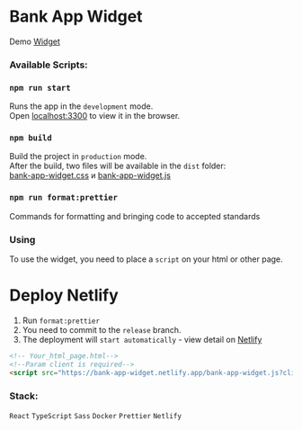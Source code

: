 # Bank App Widget

Demo [Widget](https://bank-app-widget.netlify.app/)

### Available Scripts:

### `npm run start`

Runs the app in the `development` mode.<br />
Open [localhost:3300](http://localhost:3300) to view it in the browser.

### `npm build`

Build the project in `production` mode. <br/>
After the build, two files will be available in the `dist` folder: <br/>
[bank-app-widget.css](dist/bank-app-widget.css) и [bank-app-widget.js](dist/bank-app-widget.js)

### `npm run format:prettier`

Commands for formatting and bringing code to accepted standards

### Using

To use the widget, you need to place a `script` on your html or other page. <br/>

# Deploy Netlify

1. Run `format:prettier`
2. You need to commit to the `release` branch.
3. The deployment will `start automatically` - view detail on [Netlify](https://netlify.com)

```html
<!-- Your_html_page.html-->
<!--Param client is required-->
<script src="https://bank-app-widget.netlify.app/bank-app-widget.js?client=xxx"></script>
```

### Stack:

`React` `TypeScript` `Sass` `Docker` `Prettier` `Netlify`
